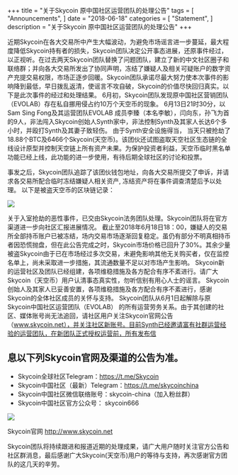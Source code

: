 +++
title = "关于Skycoin 原中国社区运营团队的处理公告"
tags = [ "Announcements", ]
date = "2018-06-18"
categories = [
    "Statement",
]
description = "关于Skycoin 原中国社区运营团队的处理公告"
+++

近期Skycoin在各大交易所中产生大幅波动，为避免市场谣言进一步蔓延，最大程度降低Skycoin持有者的损失，Skycoin团队决定公开事态进展，还原事件经过，以正视听。在过去两天Skycoin团队替换了问题团队，建立了新的中文社区圈子和联络群；并向各大交易所发出了协同声明，冻结了嫌疑人及相关可疑账户的数字资产充提交易权限，市场正逐步回暖。Skycoin团队承诺尽最大努力使本次事件的影响降到最低，早日拨乱返清，使谣言不攻自破，Skycoin的价值尽快回归真实。以下是此次事件的经过和处理结果。
6月初，Skycoin团队发现原中国社区营销团队（EVOLAB）存在私自挪用侵占约10万个天空币的现象。
6月13日21时30分，以Sam Sing Fong及其运营团队EVOLAB 成员李臻（本名李敏），闫向东，孙飞为首的9人，非法闯入Skycoin创始人Synth家中，非法控制Synth及其家人长达6个多小时，并殴打Synth及其妻子致轻伤。 由于Synth安全设施得当， 当天只被抢劫了18.88个BTC及6466个Skycoin(天空币)。该团伙还试图盗取天空社区生态链的全线设计原型并控制天空链上所有资产未果。为保护投资者利益，天空币临时黑名单功能已经上线，此功能的进一步使用，有待后期全球社区的讨论和投票。

事发之后，Skycoin团队追踪了该团伙钱包地址，向各大交易所提交了申诉，并请求各交易所配合临时冻结嫌疑人相关资产, 冻结资产将在事件调查清楚后予以处理。
以下是被盗天空币的区块链记录：

![](/img/skycoin-transaction.jpg)

关于入室抢劫的恶性事件，已交由Skycoin法务团队处理。Skycoin团队将在官方渠道进一步向社区汇报进展情况。
截止至2018年6月18日18：00，嫌疑人的交易所全部持币账户已被冻结，场内交易市场逐渐回复稳定。虽仍有部分不明真相持币者因恐慌抛盘，但在此公告完成之时，Skycoin市场价格已回升了30%。其余少量被盗Skycoin由于已在市场经过多次交易，未避免影响其他无关购买者，仅在监控名单上，尚未采取进一步措施，其流通数量不足以对市场产生影响。
Skycoin新的运营社区及团队已经组建，各项维稳措施及各方配合有序不紊进行。请广大Skycoin（天空币）用户认清事态真实性，勿听信别有用心人士的谣言。
Skycoin创始人及其家人已妥善安置，各项维稳措施及各方配合有序不紊进行，感谢Skycoin的全体社区成员的关怀与支持。
Skycoin团队从6月1日起解除与原Skycoin中国社区运营团队（EVOLAB） 的所有运营劳务关系。由于其创建的社区、媒体账号尚无法追回，请社区用户关注Skycoin官网公告（www.skycoin.net），并关注社区新账号。目前Synth已经邀请富有社群运营经验的运营团队，在新团队正式授权运营前，所有发布信



## 息以下列Skycoin官网及渠道的公告为准。

- Skycoin全球社区Telegram：https://t.me/Skycoin
- Skycoin中国社区（最新）Telegram：https://t.me/skycoinchina
- Skycoin中国社区微信联络账号：skycoin-china（加入粉丝群）
- Skycoin中国社区官方公众号： skycoin666


![](/img/skycoin-website.jpg)

Skycoin官网 http://www.skycoin.net

Skycoin团队将持续跟进和报道近期的处理成果，请广大用户随时关注官方公告和社区群消息，最后感谢广大Skycoin(天空币)用户的等待与支持，再次感谢官方团队的这几天的辛劳。